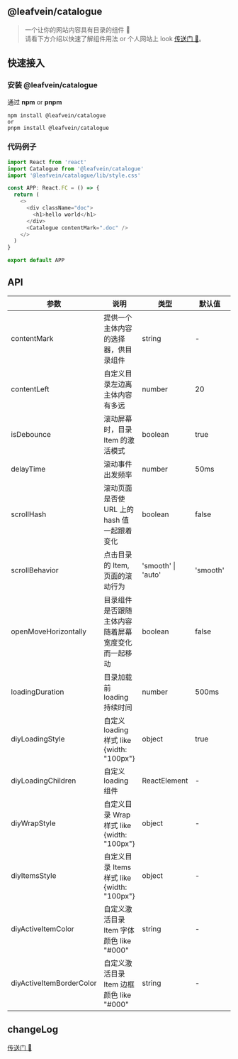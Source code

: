 ## @leafvein/catalogue

> 一个让你的网站内容具有目录的组件 📑  
> 请看下方介绍以快速了解组件用法 or 个人网站上 look [传送门 🚪](https://zealleaf.me/treehouse/packages/@leafvein/catalogue)。

## 快速接入

### 安装 @leafvein/catalogue

通过 **npm** or **pnpm**

```shell
npm install @leafvein/catalogue
or
pnpm install @leafvein/catalogue
```

### 代码例子

```js
import React from 'react'
import Catalogue from '@leafvein/catalogue'
import '@leafvein/catalogue/lib/style.css'

const APP: React.FC = () => {
  return (
    <>
      <div className="doc">
        <h1>hello world</h1>
      </div>
      <Catalogue contentMark=".doc" />
    </>
  )
}

export default APP
```

## API

| 参数                     | 说明                                               | 类型               | 默认值   | 版本   |
| ------------------------ | -------------------------------------------------- | ------------------ | -------- | ------ |
| contentMark              | 提供一个主体内容的选择器，供目录组件               | string             | -        | latest |
| contentLeft              | 自定义目录左边离主体内容有多远                     | number             | 20       | latest |
| isDebounce               | 滚动屏幕时，目录 Item 的激活模式                   | boolean            | true     | latest |
| delayTime                | 滚动事件出发频率                                   | number             | 50ms     | latest |
| scrollHash               | 滚动页面是否使 URL 上的 hash 值一起跟着变化        | boolean            | false    | latest |
| scrollBehavior           | 点击目录的 Item, 页面的滚动行为                    | 'smooth' \| 'auto' | 'smooth' | latest |
| openMoveHorizontally     | 目录组件是否跟随主体内容随着屏幕宽度变化而一起移动 | boolean            | false    | latest |
| loadingDuration          | 目录加载前 loading 持续时间                        | number             | 500ms    | latest |
| diyLoadingStyle          | 自定义 loading 样式 like {width: "100px"}          | object             | true     | latest |
| diyLoadingChildren       | 自定义 loading 组件                                | ReactElement       | -        | latest |
| diyWrapStyle             | 自定义目录 Wrap 样式 like {width: "100px"}         | object             | -        | latest |
| diyItemsStyle            | 自定义目录 Items 样式 like {width: "100px"}        | object             | -        | latest |
| diyActiveItemColor       | 自定义激活目录 Item 字体颜色 like "#000"           | string             | -        | latest |
| diyActiveItemBorderColor | 自定义激活目录 Item 边框颜色 like "#000"           | string             | -        | latest |

## changeLog

[传送门 🚪](https://zealleaf.me/treehouse/packages/@leafvein/catalogue#changeLog)
